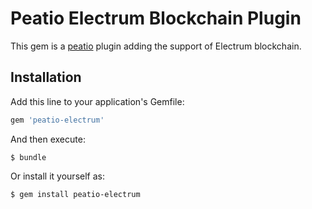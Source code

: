 # Peatio Electrum Blockchain Plugin

This gem is a [peatio](https://github.com/openware/peatio) plugin adding the support of Electrum blockchain.

## Installation

Add this line to your application's Gemfile:

```ruby
gem 'peatio-electrum'
```

And then execute:

    $ bundle

Or install it yourself as:

    $ gem install peatio-electrum


